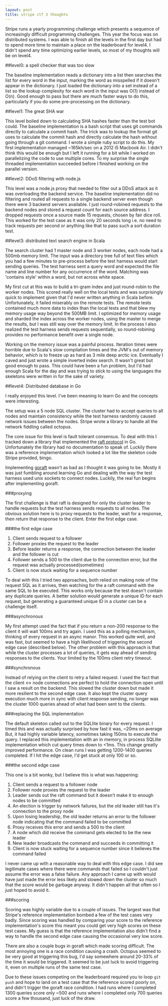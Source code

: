 ```yaml
---
layout: post
title: stripe ctf 3 thoughts
---
```


Stripe runs a yearly programming challenge which presents a sequence of increasingly difficult programming challenges. This year the focus was on distributed systems. I was able to finish all the levels in the first day but had to spend more time to maintain a place on the leaderboard for level4. I didn't spend any time optimizing earlier levels, so most of my thoughts will be on level4.


##level0: a spell checker that was too slow

 The baseline implementation reads a dictionary into a list then searches the list for every word in the input, marking the word as misspelled if it doesn't appear in the dictionary. I just loaded the dictionary into a set instead of a list so the lookup complexity for each word in the input was O(1) instead of O(n). Good enough to pass but there are much faster ways to do this, particularly if you do some pre-processing on the dictionary.

##level1: The great SHA war

This level boiled down to calculating SHA hashes faster than the test bot could. The baseline implementation is a bash script that uses git commands directly to calculate a commit hash. The trick was to lookup the format git uses to calculate the commit hash and directly calculate the hash without going through a git command. I wrote a simple ruby script to do this. My first implementation managed ~165kh/sec on a 2012 i5 Macbook Air. I didn't think this would be enough but I left it running for a bit while I worked on parallelizing the code to use multiple cores. To my surprise the single threaded implementation succeeded before I finished working on the parallel version.

##level2: DDoS filtering with node.js

This level was a node.js proxy that needed to filter out a DDoS attack as it was overloading the backend service. The baseline implementation did no filtering and routed all requests to a single backend server even though there were 3 backend servers available. I just round-robined requests to the backend nodes and stored a request count for each source address. I dropped requests once a source made 15 requests, chosen by fair dice roll. This worked for the test case as it was only 20 seconds long i.e. no need to track requests per second or anything like that to pass such a sort duration test.

##level3: distributed text search engine in Scala

The search cluster had 1 master node and 3 worker nodes, each node had a 500mb memory limit. The input was a directory tree full of text files which you had a few minutes to pre-process before the test harness would start sending queries. The test harness sent a query word and expected the file name and line number for any occurrence of the word. Matching was 'contains style' within a word, but not across white space.

My first cut at this was to build a tri-gram index and just round-robin to the worker nodes. This scored really well on the local tests and was surprisingly quick to implement given that I'd never written anything in Scala before. Unfortunately, it failed miserably on the remote tests. The remote tests contained much more data to index than the local tests and that blew my memory usage way beyond the 500MB limit. I optimized for memory usage and sharded the index across the worker nodes, using the master to merge the results, but I was still way over the memory limit. In the process I also realized the test harness sends requests sequentially, so round-robining provides no performance benefit over a single node.  

Working on the memory issue was a painful process. Iteration times were horrible due to Scala's slow compilation times and the JVM's out of memory behavior, which is to freeze up as hard as 3 mile deep arctic ice. Eventually I caved and just wrote a simple inverted index search. It wasn't great but good enough to pass. This could have been a fun problem, but I'd had enough Scala for the day and was trying to stick to using the languages the skeletons were written in for the sake of variety.  

##level4: Distributed database in Go

I really enjoyed this level. I've been meaning to learn Go and the concepts were interesting. 

The setup was a 5 node SQL cluster. The cluster had to accept queries to all nodes and maintain consistency while the test harness randomly caused network issues between the nodes. Stripe wrote a library to handle all the network fiddling called octopus. 

The core issue for this level is fault tolerant consensus. To deal with this I tracked down a library that implemented the [raft protocol](https://ramcloud.stanford.edu/wiki/download/attachments/11370504/raft.pdf) in Go. Unfortunately the library had no documentation to speak of. Luckily there was a reference implementation which looked a lot like the skeleton code Stripe provided, bingo. 

Implementing [goraft](http://github.com/goraft/goraft) wasn't as bad as I thought it was going to be. Mostly it was just fumbling around learning Go and dealing with the way the test harness used unix sockets to connect nodes. Luckily, the real fun begins after implementing goraft.

###proxying

The first challenge is that raft is designed for only the cluster leader to handle requests but the test harness sends requests to all nodes. The obvious solution here is to proxy requests to the leader, wait for a response, then return that response to the client. Enter the first edge case.

###the first edge case

1. Client sends request to a follower
2. Follower proxies the request to the leader
3. Before leader returns a response, the connection between the leader and the follower is cut
4. Follower sends a 500 to the client due to the connection error, but the request was actually processed(sometimes)
5. Client is now stuck waiting for a sequence number

To deal with this I tried two approaches, both relied on making note of the request SQL as it arrives, then watching for the a raft command with the same SQL to be executed. This works only because the test doesn't contain any duplicate queries. A better solution would generate a unique ID for each request, but generating a guaranteed unique ID in a cluster can be a challenge itself. 

###asynchronous

My first attempt used the fact that if you return a non-200 response to the client it will wait 100ms and try again. I used this as a polling mechanism, thinking of every request in an async manor. This worked quite well, and was fast, but seemed to have a high likelihood of triggering the second edge case (described below). The other problem with this approach is that while the cluster processes a lot of queries, it gets way ahead of sending responses to the clients. Your limited by the 100ms client retry timeout.

###synchronous

Instead of relying on the client to retry a failed request. I used the fact that the client <-> node connections are perfect to hold the connection open until I saw a result on the backend. This slowed the cluster down but made it more resilient to the second edge case. It also kept the cluster query execution much more in sync with client response sending, no longer was the cluster 1000 queries ahead of what had been sent to the clients.

###replacing the SQL implementation

The default skeleton called out to the SQLlite binary for every request. I timed this and was actually surprised by how fast it was, ~20ms on average But, it had highly variable latency, sometimes taking 150ms to execute the query. I replaced this implementation with an in memory, in process SQLlite implementation which cut query times down to <1ms. This change greatly improved performance. On clean runs I was getting 1200-1400 queries completed. If I hit the edge case, I'd get stuck at only 100 or so. 

###the second edge case

This one is a bit wonky, but I believe this is what was happening:

1. Client sends a request to a follower node
2. Follower node proxies the request to the leader
3. Leader sends out the raft command but it doesn't make it to enough nodes to be committed
4. An election is trigger by network failures, but the old leader still has it's connection to the proxy node
5. Upon losing leadership, the old leader returns an error to the follower node indicating that the command failed to be committed
6. Proxy receives this error and sends a 500 to the client
7. A node which did receive the command gets elected to be the new leader
8. New leader broadcasts the command and succeeds in committing it
9. Client is now stuck waiting for a sequence number since it believes the command failed

I never came up with a reasonable way to deal with this edge case. I did see legitimate cases where there were commands that failed  so I couldn't just assume the error was a false failure. Any approach I came up with would have just made the error less likely and slowed down the cluster so much that the score would be garbage anyway. It didn't happen all that often so I just hoped to avoid it.

###scoring

Scoring was highly variable due to a couple of issues. The largest was that Stripe's reference implementation bombed a few of the test cases very badly. Since scoring was handled by comparing your score to the reference implementation's score this meant you could get very high scores on these test cases. My guess is that the reference implementation also didn't find a way to handle the second edge case causing the occasional very low score. 

There are also a couple bugs in goraft which made scoring difficult. The most annoying one is a race condition causing a crash. Octopus seemed to be very good at triggering this bug, I'd say somewhere around 20-33% of the time it would be triggered. It seemed to be just luck to avoid triggering it, even on multiple runs of the same test case. 

Due to these issues competing on the leaderboard required you to loop `git push` and hope to land on a test case that the reference scored poorly on, and didn't trigger the goraft race condition.  I had runs where I completed 1300 queries score only ~500 and runs where I completed only 700 queries score a few thousand, just luck of the draw.




 




